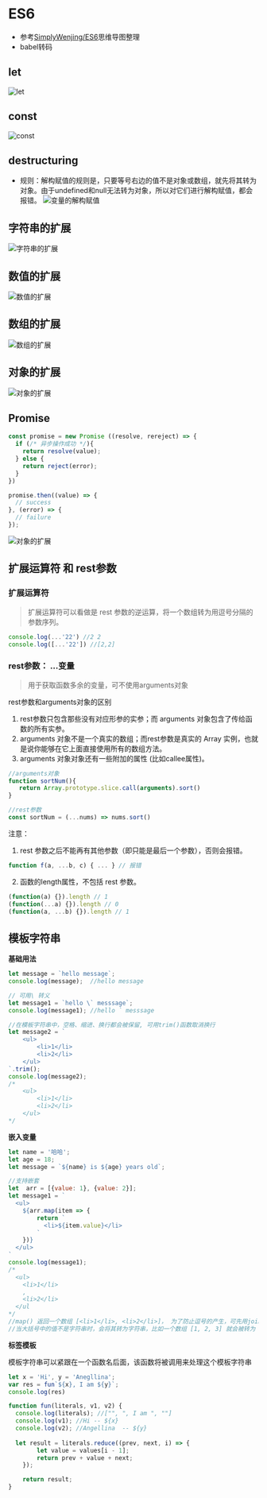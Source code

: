﻿# ES6
* 参考[SimplyWenjing/ES6](https://github.com/SimplyWenjing/ES6)思维导图整理
* babel转码

## let
![let](https://github.com/AngellinaZ/ES6/blob/master/Mind-mapping/let.png)

## const
![const](https://github.com/AngellinaZ/ES6/blob/master/Mind-mapping/const.png)

## destructuring
* 规则：解构赋值的规则是，只要等号右边的值不是对象或数组，就先将其转为对象。由于undefined和null无法转为对象，所以对它们进行解构赋值，都会报错。
![变量的解构赋值](https://github.com/AngellinaZ/ES6/blob/master/Mind-mapping/destructuring.png)

## 字符串的扩展
![字符串的扩展](https://github.com/AngellinaZ/ES6/blob/master/Mind-mapping/String.png)

## 数值的扩展
![数值的扩展](https://github.com/AngellinaZ/ES6/blob/master/Mind-mapping/Number.png)

## 数组的扩展
![数组的扩展](https://github.com/AngellinaZ/ES6/blob/master/Mind-mapping/Array.png)

## 对象的扩展
![对象的扩展](https://github.com/AngellinaZ/ES6/blob/master/Mind-mapping/Object.png)

## Promise
```js
const promise = new Promise ((resolve, rereject) => {
  if (/* 异步操作成功 */){
    return resolve(value);
  } else {
    return reject(error);
  }
})

promise.then((value) => {
  // success
}, (error) => {
  // failure
});
```
![对象的扩展](https://github.com/AngellinaZ/ES6/blob/master/Mind-mapping/Promise.png)


## 扩展运算符 和 rest参数

### 扩展运算符
> 扩展运算符可以看做是 rest 参数的逆运算，将一个数组转为用逗号分隔的参数序列。
```js
console.log(...'22') //2 2
console.log([...'22']) //[2,2]
```

### rest参数： ...变量
> 用于获取函数多余的变量，可不使用arguments对象

rest参数和arguments对象的区别 
 1. rest参数只包含那些没有对应形参的实参；而 arguments 对象包含了传给函数的所有实参。
 2. arguments 对象不是一个真实的数组；而rest参数是真实的 Array 实例，也就是说你能够在它上面直接使用所有的数组方法。
 3. arguments 对象对象还有一些附加的属性 (比如callee属性)。

 ```js
 //arguments对象
 function sortNum(){
 	return Array.prototype.slice.call(arguments).sort()
 }

 //rest参数
 const sortNum = (...nums) => nums.sort()
 ```
 注意：
 1. rest 参数之后不能再有其他参数（即只能是最后一个参数），否则会报错。
 ```js
 function f(a, ...b, c) { ... } // 报错
 ```
 2. 函数的length属性，不包括 rest 参数。
```js
(function(a) {}).length // 1
(function(...a) {}).length // 0
(function(a, ...b) {}).length // 1
```

## 模板字符串
**基础用法**
```js
let message = `hello message`;
console.log(message);  //hello message

// 可用\ 转义
let message1 = `hello \` messsage`;
console.log(message1); //hello ` messsage

//在模板字符串中，空格、缩进、换行都会被保留, 可用trim()函数取消换行
let message2 = `
	<ul>
		<li>1</li>
		<li>2</li>
	</ul>
`.trim();
console.log(message2); 
/*
	<ul>
		<li>1</li>
		<li>2</li>
	</ul>
*/
```

**嵌入变量**
```js
let name = '哈哈';
let age = 18;
let message = `${name} is ${age} years old`;

//支持嵌套
let  arr = [{value: 1}, {value: 2}];
let message1 = `
  <ul>
    ${arr.map(item => {
        return `
          <li>${item.value}</li>
        `
    })}
  </ul>
`
console.log(message1);
/*
  <ul>
    <li>1</li>
    ,
    <li>2</li>
  </ul
*/
//map() 返回一个数组 [<li>1</li>, <li>2</li>]， 为了防止逗号的产生，可先用join() 将数组拼接为字符串
//当大括号中的值不是字符串时，会将其转为字符串，比如一个数组 [1, 2, 3] 就会被转为 1,2,3 ， 逗号就是这么出现的

```

**标签模板**

模板字符串可以紧跟在一个函数名后面，该函数将被调用来处理这个模板字符串
```js
let x = 'Hi', y = 'Anegllina';
var res = fun`${x}, I am ${y}`;
console.log(res)

function fun(literals, v1, v2) {
  console.log(literals); //["", ", I am ", ""]
  console.log(v1); //Hi -- ${x}
  console.log(v2); //Angellina  -- ${y}
  
  let result = literals.reduce((prev, next, i) => {
	    let value = values[i - 1];
	    return prev + value + next;
	});

	return result;
}
```


























